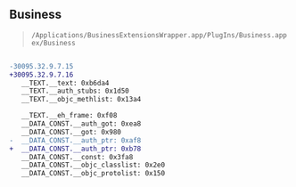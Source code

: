 ## Business

> `/Applications/BusinessExtensionsWrapper.app/PlugIns/Business.appex/Business`

```diff

-30095.32.9.7.15
+30095.32.9.7.16
   __TEXT.__text: 0xb6da4
   __TEXT.__auth_stubs: 0x1d50
   __TEXT.__objc_methlist: 0x13a4

   __TEXT.__eh_frame: 0xf08
   __DATA_CONST.__auth_got: 0xea8
   __DATA_CONST.__got: 0x980
-  __DATA_CONST.__auth_ptr: 0xaf8
+  __DATA_CONST.__auth_ptr: 0xb78
   __DATA_CONST.__const: 0x3fa8
   __DATA_CONST.__objc_classlist: 0x2e0
   __DATA_CONST.__objc_protolist: 0x150

```
